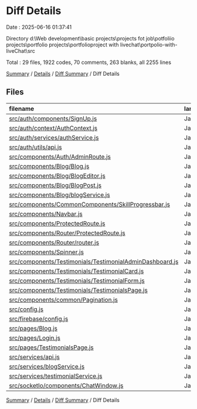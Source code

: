 # Diff Details

Date : 2025-06-16 01:37:41

Directory d:\\Web development\\basic projects\\projects fot job\\potfoliio projects\\portfolio projects\\portfolioproject with livechat\\portpolio-with-liveChat\\src

Total : 29 files,  1922 codes, 70 comments, 263 blanks, all 2255 lines

[Summary](results.md) / [Details](details.md) / [Diff Summary](diff.md) / Diff Details

## Files
| filename | language | code | comment | blank | total |
| :--- | :--- | ---: | ---: | ---: | ---: |
| [src/auth/components/SignUp.js](/src/auth/components/SignUp.js) | JavaScript | 5 | 1 | 1 | 7 |
| [src/auth/context/AuthContext.js](/src/auth/context/AuthContext.js) | JavaScript | 16 | 2 | 3 | 21 |
| [src/auth/services/authService.js](/src/auth/services/authService.js) | JavaScript | 27 | 0 | 7 | 34 |
| [src/auth/utils/api.js](/src/auth/utils/api.js) | JavaScript | 42 | 5 | 7 | 54 |
| [src/components/Auth/AdminRoute.js](/src/components/Auth/AdminRoute.js) | JavaScript | 18 | 0 | 6 | 24 |
| [src/components/Blog/Blog.js](/src/components/Blog/Blog.js) | JavaScript | 121 | -4 | 6 | 123 |
| [src/components/Blog/BlogEditor.js](/src/components/Blog/BlogEditor.js) | JavaScript | 302 | 2 | 19 | 323 |
| [src/components/Blog/BlogPost.js](/src/components/Blog/BlogPost.js) | JavaScript | 332 | 0 | 26 | 358 |
| [src/components/Blog/blogService.js](/src/components/Blog/blogService.js) | JavaScript | 49 | 5 | 7 | 61 |
| [src/components/CommonComponents/SkillProgressbar.js](/src/components/CommonComponents/SkillProgressbar.js) | JavaScript | 21 | 1 | 1 | 23 |
| [src/components/Navbar.js](/src/components/Navbar.js) | JavaScript | 205 | 0 | 15 | 220 |
| [src/components/ProtectedRoute.js](/src/components/ProtectedRoute.js) | JavaScript | 20 | 1 | 6 | 27 |
| [src/components/Router/ProtectedRoute.js](/src/components/Router/ProtectedRoute.js) | JavaScript | 18 | 0 | 6 | 24 |
| [src/components/Router/router.js](/src/components/Router/router.js) | JavaScript | 19 | 0 | 0 | 19 |
| [src/components/Spinner.js](/src/components/Spinner.js) | JavaScript | 13 | 0 | 3 | 16 |
| [src/components/Testimonials/TestimonialAdminDashboard.js](/src/components/Testimonials/TestimonialAdminDashboard.js) | JavaScript | 211 | 7 | 19 | 237 |
| [src/components/Testimonials/TestimonialCard.js](/src/components/Testimonials/TestimonialCard.js) | JavaScript | 149 | 14 | 16 | 179 |
| [src/components/Testimonials/TestimonialForm.js](/src/components/Testimonials/TestimonialForm.js) | JavaScript | 293 | 6 | 30 | 329 |
| [src/components/Testimonials/TestimonialsPage.js](/src/components/Testimonials/TestimonialsPage.js) | JavaScript | 238 | 14 | 27 | 279 |
| [src/components/common/Pagination.js](/src/components/common/Pagination.js) | JavaScript | 68 | 0 | 12 | 80 |
| [src/config.js](/src/config.js) | JavaScript | 1 | 0 | 1 | 2 |
| [src/firebase/config.js](/src/firebase/config.js) | JavaScript | 22 | 3 | 5 | 30 |
| [src/pages/Blog.js](/src/pages/Blog.js) | JavaScript | 230 | 1 | 16 | 247 |
| [src/pages/Login.js](/src/pages/Login.js) | JavaScript | 123 | 1 | 10 | 134 |
| [src/pages/TestimonialsPage.js](/src/pages/TestimonialsPage.js) | JavaScript | -871 | -11 | -20 | -902 |
| [src/services/api.js](/src/services/api.js) | JavaScript | 45 | 6 | 10 | 61 |
| [src/services/blogService.js](/src/services/blogService.js) | JavaScript | 132 | 10 | 16 | 158 |
| [src/services/testimonialService.js](/src/services/testimonialService.js) | JavaScript | 130 | 8 | 11 | 149 |
| [src/socketIo/components/ChatWindow.js](/src/socketIo/components/ChatWindow.js) | JavaScript | -57 | -2 | -3 | -62 |

[Summary](results.md) / [Details](details.md) / [Diff Summary](diff.md) / Diff Details